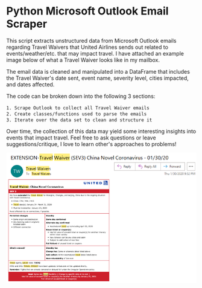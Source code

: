 # Python Microsoft Outlook Email Scraper
This script extracts unstructured data from Microsoft Outlook emails regarding Travel Waivers
that United Airlines sends out related to events/weather/etc. that may impact travel. I have 
attached an example image below of what a Travel Waiver looks like in my mailbox. 

The email data is cleaned and manipulated into a DataFrame that includes the Travel Waiver's
date sent, event name, severity level, cities impacted, and dates affected. 

The code can be broken down into the following 3 sections:

    1. Scrape Outlook to collect all Travel Waiver emails
    2. Create classes/functions used to parse the emails 
    3. Iterate over the data set to clean and structure it

Over time, the collection of this data may yield some interesting insights into events that impact travel.
Feel free to ask questions or leave suggestions/critique, I love to learn other's approaches to problems!

![TravelWaiverImage](https://raw.githubusercontent.com/eli64s/Python-Email-Scraper/master/travel_waiver_image.PNG)
